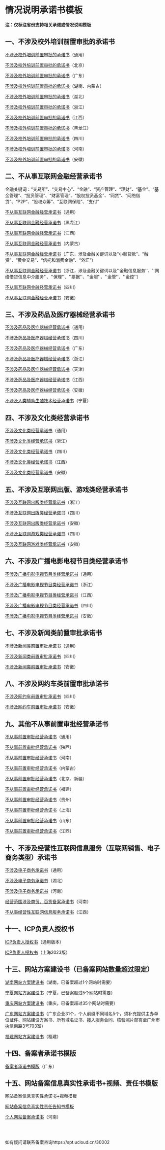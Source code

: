 # 情况说明承诺书模板



**注：仅标注省份支持相关承诺或情况说明模板**



## 一、不涉及校外培训前置审批的承诺书

[不涉及校外培训前置审批的承诺书](https://www-s.ucloud.cn/2023/10/9211f43aa2ca1c08a58326d1baab2a42_1698042558648.docx)（通用）

[不涉及校外培训前置审批的承诺书](https://www-s.ucloud.cn/2023/09/825360ed8dcd4d229d4c1cd3e1f89a9c_1695174969621.docx)（北京）

[不涉及校外培训前置审批的承诺书](https://www-s.ucloud.cn/2023/10/33df87ab284319fbfebc10729be9d1a4_1698042575475.docx)（广东）

[不涉及校外培训前置审批的承诺书](https://www-s.ucloud.cn/2023/10/1657909cccbdb4508f28b6fcb66a14a3_1698042611578.docx)（湖南、内蒙古）

[不涉及校外培训前置审批的承诺书](https://www-s.ucloud.cn/2023/10/0987e436af9792d8564799c17e375cd6_1698042596810.doc)（湖北）

[不涉及校外培训前置审批的承诺书](https://www-s.ucloud.cn/2023/10/ece92e56776126356917a045247e90e9_1698042646143.docx)（浙江）

[不涉及校外培训前置审批的承诺书](https://www-s.ucloud.cn/2024/03/39ab850e1428ab3b31e6dbef01f890d2_1711607787413.docx)（江西）

[不涉及校外培训前置审批的承诺书](https://www-s.ucloud.cn/2023/10/b913091588bdf30bd84a8f798f3fefaf_1698042586783.docx)（黑龙江）

[不涉及校外培训前置审批的承诺书](https://www-s.ucloud.cn/2023/09/2905846337bb1406c0431a1fa299115f_1693991453751.docx)（四川）

[不涉及校外培训前置审批的承诺书](https://www-s.ucloud.cn/2023/09/5543253052929c52813610570d8cfbeb_1694765993464.doc)（河南）

[不涉及校外培训前置审批的承诺书](https://www-s.ucloud.cn/2024/04/ba411c235070a3223c1838a35c86a22e_1713840966596.docx)（安徽）



## 二、不从事互联网金融经营承诺书

金融关键词：“交易所”、“交易中心”、“金融”、“资产管理”、“理财”、“基金”、“基金管理”、“投资管理”、“财富管理”、“股权投资基金”、“网贷”、“网络借贷”、“P2P”、“股权众筹”、“互联网保险”、“支付”

[不从事互联网金融经营承诺书](https://www-s.ucloud.cn/2023/10/1f351a42b074dc109b2102829fd620a2_1698042791333.doc)（通用）

[不从事互联网金融经营承诺书](https://www-s.ucloud.cn/2023/10/502d40a9d97ae71d61d6a33465376370_1698042805627.docx)（黑龙江）

[不从事互联网金融经营承诺书](https://www-s.ucloud.cn/2024/03/0c31b9f51b345ea0331a94767f941c1f_1711607840393.docx)（江西）

[不从事互联网金融经营承诺书](https://www-s.ucloud.cn/2024/04/77532aa2f9e6e4429d62e1a94ea379ab_1713406084535.docx)（内蒙古）

[不从事互联网金融经营承诺书](https://www-s.ucloud.cn/2024/04/dfb0da87f732bb1fbeeceb2d5d09a7a5_1712051117410.docx)（广东，涉及金融关键词以及“小额贷款”、“融资”、“黄金交易”、“信托和消费金融”、“外汇”）

[不从事互联网金融经营承诺书](https://static.ucloud.cn/8d680dcd0af0d9980a3afb8748e8d5f7.docx)（浙江，涉及金融关键词以及''金融信息服务''、''网络借贷信息中介服务''、''保理''、''票据''、''金服''、''金管''、''金控''）

[不从事互联网金融经营承诺书](https://www-s.ucloud.cn/2023/09/419d6154e6cef41c3cecf2e6c97e3886_1693991378051.docx)（四川）

[不从事互联网金融经营承诺书](https://www-s.ucloud.cn/2024/04/649f44e2eabc8266c30d31417e922609_1713839735028.docx)（安徽）



## 三、不涉及药品及医疗器械经营承诺书

[不涉及药品及医疗器械经营承诺书](https://cdn.udelivrs.com/2024/06/278dc537cfc05bd440232d2a3ffdbbdf_1718331319989.docx)（通用）

[不涉及药品及医疗器械经营承诺书](https://www-s.ucloud.cn/2023/09/f742fb575ca375aaca71cf70e27759f6_1693991392494.docx)（四川）

[不涉及药品及医疗器械经营承诺书](https://www-s.ucloud.cn/2023/10/f1953ec79504ea22368578be4435f27c_1698042991706.docx)（广东）

[不涉及药品及医疗器械经营承诺书](https://www-s.ucloud.cn/2024/04/46fad62034b97774bfe98de02e1cf9f4_1713406256762.docx)（浙江）

[不涉及药品及医疗器械经营承诺书](https://www-s.ucloud.cn/2023/10/2b61918040d98e7a9981dcafcf981771_1698042964297.docx)（天津）

[不涉及药品及医疗器械经营承诺书](https://www-s.ucloud.cn/2024/03/b5a65c45aa333951aeafb10bd326d536_1711607767439.docx)（江西）

[不涉及药品及医疗器械经营承诺书](https://www-s.ucloud.cn/2024/04/5b7737b6017467f9f76ea14f5c823470_1713840014650.docx)（安徽）

[不涉及人类辅助生殖技术经营承诺书](https://www-s.ucloud.cn/2023/10/af3f317154885d415e8b8ed2834ae8c2_1698043006032.docx)（宁夏）




## 四、不涉及文化类经营承诺书

[不涉及文化类经营承诺书](https://cdn.udelivrs.com/2024/06/b381361a39a005556b93b0c4e5161e94_1718331299556.docx)（通用）

[不涉及文化类经营承诺书](https://www-s.ucloud.cn/2024/04/4148f4bce531d5e54bf8e342c8282eec_1713406237116.docx)（浙江）

[不涉及文化类经营承诺书](https://www-s.ucloud.cn/2023/09/00775e16a6e55dae72516197639ef9b6_1693991435468.docx)（四川）

[不涉及文化类经营承诺书](https://www-s.ucloud.cn/2024/03/ccdce3ae9ad4aa558a2a142efb194d47_1711607744715.docx)（江西）

[不涉及文化类经营承诺书](https://www-s.ucloud.cn/2024/04/cdfc613f0f01ce3beb5d69db4c5c59ae_1713840000454.docx)（安徽）



## 五、不涉及互联网出版、游戏类经营承诺书

[不涉及互联网出版类经营承诺书](https://www-s.ucloud.cn/2024/04/57e65294225f0a89eddeb4f39db3a759_1713406224541.docx)（浙江）

[不涉及互联网出版类经营承诺书](https://www-s.ucloud.cn/2023/09/cb605e6c785b8660e10c5f8587e0e225_1694067804216.docx)（四川）

[不涉及互联网出版类经营承诺书](https://www-s.ucloud.cn/2024/04/9b57a62c3b8465ce32f04a58989f17fa_1713839938535.docx)（安徽）

[不涉及互联网游戏类经营承诺书](https://www-s.ucloud.cn/2023/09/8f6a7eefd53b86e2ce8d7db12056a0e6_1693991480017.docx)（四川）

[不涉及互联网游戏类经营承诺书](https://www-s.ucloud.cn/2024/04/9c109d2d1a55e2492eb9c17fd097590e_1713839948997.docx)（安徽）



## 六、不涉及广播电影电视节目类经营承诺书

[不涉及广播电影电视节目类经营承诺书](https://cdn.udelivrs.com/2024/06/282eea0c037a628958b926b8497648e4_1718331347131.docx)（通用）

[不涉及广播电影电视节目类经营承诺书](https://www-s.ucloud.cn/2024/04/e0d7036a5348953cdddaca442d064fab_1713407154994.docx)（浙江）

[不涉及广播电影电视节目类经营承诺书](https://www-s.ucloud.cn/2024/03/c4ce91f0223100e45ef89d162eb54d78_1711607878795.docx)（江西）

[不涉及广播电影电视节目类经营承诺书](https://www-s.ucloud.cn/2023/09/b5e86fb7f0180c84e4ae593708003dec_1693991416273.docx)（四川）

[不涉及广播电影电视节目类经营承诺书](https://www-s.ucloud.cn/2024/04/ece837d1d613b48b7fcb3fce1a103c98_1713839921622.docx)（安徽）



## 七、不涉及新闻类前置审批承诺书

[不涉及新闻类前置审批承诺书](https://www-s.ucloud.cn/2023/10/d0b33a54a1b6ecad610b2c3921741e40_1698043307429.docx)（通用）

[不涉及新闻类前置审批承诺书](https://www-s.ucloud.cn/2023/09/20564f2145db3efbf9d89e795bdca8ad_1693991465889.docx)（四川）

[不涉及新闻类前置审批承诺书](https://www-s.ucloud.cn/2024/04/1a10b643b6d057664b8e0ff6ff4e6d82_1713840828170.docx)（安徽）



## 八、不涉及网约车类前置审批承诺书

[不涉及网约车前置审批承诺书](https://www-s.ucloud.cn/2023/12/f6534b6baeaf452667c14e00458e1a14_1703832146432.docx)（四川）

[不涉及网约车前置审批承诺书](https://www-s.ucloud.cn/2024/04/de30c21e1923205b6ac928f91cecb30e_1713839966888.docx)（安徽）



## 九、其他不从事前置审批经营承诺书

[不从事前置审批经营承诺书](https://cdn.udelivrs.com/2024/06/4f7ebbc1b03a00722e6707db0175e800_1718331269133.docx)（通用）

[不从事前置审批经营承诺书](https://www-s.ucloud.cn/2023/10/43b23d7ad1f15c1fd9eec262e7aea1f4_1698043365498.docx)（陕西）

[不从事前置审批经营承诺书](https://www-s.ucloud.cn/2023/09/5543253052929c52813610570d8cfbeb_1693905510460.doc)（河南）

[不从事前置审批经营承诺书](https://www-s.ucloud.cn/2024/04/65e1c62b71309ea364e0dd9d6cc514b5_1713406111891.docx)（内蒙古）

[不从事前置审批经营承诺书](https://www-s.ucloud.cn/2024/04/e823672448caa8a206c124bdee53d468_1713406208906.docx)（北京、新疆）

[不从事前置审批经营承诺书](https://www-s.ucloud.cn/2023/09/05387e6d1445967869675fd3f7f2380f_1695114061007.docx)（福建）

[不从事前置审批经营承诺书](https://www-s.ucloud.cn/2024/01/357eaf20366e463b1a85bcb3701a545d_1704436258344.docx)（贵州）

[不从事前置审批经营承诺书](https://www-s.ucloud.cn/2023/10/b3c05739baf81252630e1c37394a20d7_1698309357387.docx)（上海）

[不从事前置审批经营承诺书](https://cdn.udelivrs.com/2024/06/5dd44d8f3914c9f6baff4aa78cde3873_1718331123181.docx)（山东）

[不从事前置审批经营承诺书](https://www-s.ucloud.cn/2024/05/fddb4fda4e075dbd01087a56070398c8_1715924651361.doc)（江西）



## 十、不涉及经营性互联网信息服务（互联网销售、电子商务类型）承诺书

[不涉及电子商务承诺书](https://www-s.ucloud.cn/2023/10/1b68f659cbd6bd2ecaac1df8670d1d8e_1698043540081.doc)（通用）

[不涉及电子商务承诺书](https://www-s.ucloud.cn/2023/03/bca5dc3afc1a7058d06d23bf7f935183_1678759036150.docx)（湖北）

[不涉及电子商务承诺书](https://www-s.ucloud.cn/2023/09/9a78a207d748cfab2a91df093d32b8c9_1693905457238.docx)（河南）

[经营范围涉及商贸、百货备案承诺书](https://www-s.ucloud.cn/2023/09/6f54f85ef14ff218c6f98d29c7f39f58_1693905478062.doc)（河南）

[不从事经营性互联网信息服务承诺书](https://www-s.ucloud.cn/2024/03/fddb4fda4e075dbd01087a56070398c8_1711607852828.doc)（江西）



## 十一、ICP负责人授权书

[ICP负责人授权书](https://www-s.ucloud.cn/2023/09/4c3c7fffdee382870ccb13b64b40b733_1693561808624.doc)（通用版本）

[ICP负责人授权书](https://www-s.ucloud.cn/2023/09/9145843af95354fec374d5ba445b08cf_1693561808621.docx)（上海2023版）



## 十三、网站方案建设书（已备案网站数量超过限定）

[湖南网站方案建设书](https://www-s.ucloud.cn/2022/05/06efc5ce9764df586e7985ee1b8303b3_1651831871358.doc)（湖南，已备案超过1个网站时需要）

[宁夏网站方案建设书](https://static.ucloud.cn/b7e8220b0e81cac971e2a728b729bee4.docx)（宁夏，已备案超过5个网站时需要）

[重庆网站方案建设书](https://static.ucloud.cn/6ae5aecd5c18d6bd59de3ecad37ed177.docx)（重庆，已备案超过35个网站时需要）

[广东网站方案建设书](https://static.ucloud.cn/b7e8220b0e81cac971e2a728b729bee4.docx)（广东企业31个，个人前缀不同域名5个，须补充提供主办单位证件、网站建设方案书、所有域名证书、接入服务合同、核验照片邮寄至广州市执信南路3号703室）

[福建网站方案建设书](https://www-s.ucloud.cn/2024/01/29594fb2cc9387bd70028954945c12a6_1706066336981.docx)（福建）



## 十四、备案者承诺书模版

[备案者承诺书模版](https://static.ucloud.cn/04f968821a7720a380c33fcaf63ff336.docx)（广东）



## 十五、网站备案信息真实性承诺书+视频、责任书模版

[网站备案信息真实性承诺书+视频模板](https://www-s.ucloud.cn/2022/03/7aef9f1ddfd30cfecef26d91c7e56ede_1647400339674.doc)

[网站备案信息真实性责任告知书模板](https://www-s.ucloud.cn/2022/03/4ffee20497c7f4803174a58854d74fdc_1647400423856.doc)

[个人网站备案承诺书](https://www-s.ucloud.cn/2023/09/ecba2fe15011d38ee195423519e7461e_1693905489627.docx)（河南）

<br/>

<br/>

如有疑问请联系备案咨询https://spt.ucloud.cn/30002

<br/>

